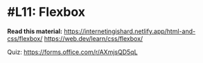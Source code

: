 # #L11: Flexbox

**Read this material:**
https://internetingishard.netlify.app/html-and-css/flexbox/
https://web.dev/learn/css/flexbox/

Quiz: https://forms.office.com/r/AXmjsQD5qL
